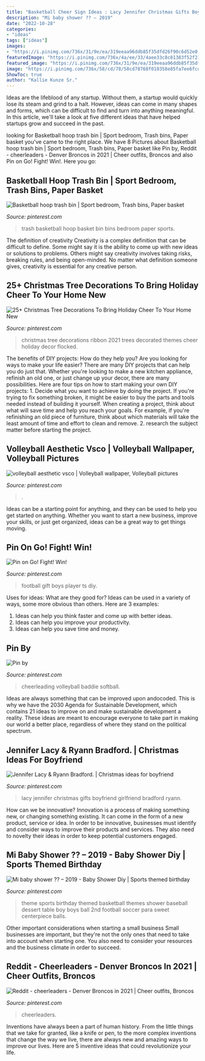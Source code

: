 ```yaml
---
title: "Basketball Cheer Sign Ideas : Lacy Jennifer Christmas Gifts Boyfriend Girlfriend Bradford Ryann"
description: "Mi baby shower ?? – 2019"
date: "2022-10-28"
categories:
- "ideas"
tags: ["ideas"]
images:
- "https://i.pinimg.com/736x/31/9e/ea/319eeaa96ddb85f35dfd26f90c6d52e0.jpg"
featuredImage: "https://i.pinimg.com/736x/4a/ee/33/4aee33c8c81383f52f212540cbba0a4a.jpg"
featured_image: "https://i.pinimg.com/736x/31/9e/ea/319eeaa96ddb85f35dfd26f90c6d52e0.jpg"
image: "https://i.pinimg.com/736x/58/cd/78/58cd78768f010358e85fa7ee6fcda842.jpg"
ShowToc: true
author: "Kallie Kunze Sr."
---
```



Ideas are the lifeblood of any startup. Without them, a startup would quickly lose its steam and grind to a halt. However, ideas can come in many shapes and forms, which can be difficult to find and turn into anything meaningful. In this article, we'll take a look at five different ideas that have helped startups grow and succeed in the past.

	

		
looking for Basketball hoop trash bin | Sport bedroom, Trash bins, Paper basket you've came to the right place. We have 8 Pictures about Basketball hoop trash bin | Sport bedroom, Trash bins, Paper basket like Pin by, Reddit - cheerleaders - Denver Broncos in 2021 | Cheer outfits, Broncos and also Pin on Go! Fight! Win!. Here you go:
		
    
## Basketball Hoop Trash Bin | Sport Bedroom, Trash Bins, Paper Basket

<img loading=lazy src="https://i.pinimg.com/736x/10/21/6e/10216eba803f4ac2a050f04229aa76f6--basketball-hoop-trash-bins.jpg" onerror="this.onerror=null;this.src='https://tse4.mm.bing.net/th?id=OIP.-9dsbQ-rXe0o2k7dlyQ2UAHaJ3&amp;pid=15.1';" alt="Basketball hoop trash bin | Sport bedroom, Trash bins, Paper basket">

_Source: pinterest.com_

>trash basketball hoop basket bin bins bedroom paper sports. 

	

The definition of creativity
Creativity is a complex definition that can be difficult to define. Some might say it is the ability to come up with new ideas or solutions to problems. Others might say creativity involves taking risks, breaking rules, and being open-minded. No matter what definition someone gives, creativity is essential for any creative person.

    
## 25+ Christmas Tree Decorations To Bring Holiday Cheer To Your Home New

<img loading=lazy src="https://i.pinimg.com/736x/99/e9/a1/99e9a1b102bcf187cd7de2d00da858b0.jpg" onerror="this.onerror=null;this.src='https://tse1.mm.bing.net/th?id=OIP.yoeVesH06_Uc2PZat3XhYwHaLJ&amp;pid=15.1';" alt="25+ Christmas Tree Decorations To Bring Holiday Cheer To Your Home New">

_Source: pinterest.com_

>christmas tree decorations ribbon 2021 trees decorated themes cheer holiday decor flocked. 

	

The benefits of DIY projects: How do they help you?
Are you looking for ways to make your life easier? There are many DIY projects that can help you do just that. Whether you're looking to make a new kitchen appliance, refinish an old one, or just change up your decor, there are many possibilities. Here are four tips on how to start making your own DIY projects: 1. Decide what you want to achieve by doing the project. If you're trying to fix something broken, it might be easier to buy the parts and tools needed instead of building it yourself. When creating a project, think about what will save time and help you reach your goals. For example, if you're refinishing an old piece of furniture, think about which materials will take the least amount of time and effort to clean and remove. 2. research the subject matter before starting the project.

    
## Volleyball Aesthetic Vsco | Volleyball Wallpaper, Volleyball Pictures

<img loading=lazy src="https://i.pinimg.com/736x/5a/50/b8/5a50b84b65801b916cdf5d4f7e2a70aa.jpg" onerror="this.onerror=null;this.src='https://tse3.mm.bing.net/th?id=OIP.JDWuX65XH_W9RMEoW_aMBAHaNK&amp;pid=15.1';" alt="volleyball aesthetic vsco | Volleyball wallpaper, Volleyball pictures">

_Source: pinterest.com_

>. 

	

Ideas can be a starting point for anything, and they can be used to help you get started on anything. Whether you want to start a new business, improve your skills, or just get organized, ideas can be a great way to get things moving.

    
## Pin On Go! Fight! Win!

<img loading=lazy src="https://i.pinimg.com/736x/4a/ee/33/4aee33c8c81383f52f212540cbba0a4a.jpg" onerror="this.onerror=null;this.src='https://tse2.mm.bing.net/th?id=OIP.aJhf8-AAG4eHGyP6715FAQHaJ3&amp;pid=15.1';" alt="Pin on Go! Fight! Win!">

_Source: pinterest.com_

>football gift boys player ts diy. 

	

Uses for ideas: What are they good for?
Ideas can be used in a variety of ways, some more obvious than others. Here are 3 examples:
1. Ideas can help you think faster and come up with better ideas.
2. Ideas can help you improve your productivity.    
3. Ideas can help you save time and money.

    
## Pin By

<img loading=lazy src="https://i.pinimg.com/736x/10/60/99/1060997494a0684e9898c3e1a1c42f16.jpg" onerror="this.onerror=null;this.src='https://tse3.mm.bing.net/th?id=OIP.xtydmLeE_jHGoiNNmcCnLQHaLa&amp;pid=15.1';" alt="Pin by">

_Source: pinterest.com_

>cheerleading volleyball baddie softball. 

	

Ideas are always something that can be improved upon andocoded. This is why we have the 2030 Agenda for Sustainable Development, which contains 21 ideas to improve on and make sustainable development a reality. These ideas are meant to encourage everyone to take part in making our world a better place, regardless of where they stand on the political spectrum.

    
## Jennifer Lacy &amp; Ryann Bradford. | Christmas Ideas For Boyfriend

<img loading=lazy src="https://i.pinimg.com/736x/31/9e/ea/319eeaa96ddb85f35dfd26f90c6d52e0.jpg" onerror="this.onerror=null;this.src='https://tse4.mm.bing.net/th?id=OIP._ebGejcgqed3n83a1u80-wHaLG&amp;pid=15.1';" alt="Jennifer Lacy &amp; Ryann Bradford. | Christmas ideas for boyfriend">

_Source: pinterest.com_

>lacy jennifer christmas gifts boyfriend girlfriend bradford ryann. 

	

How can we be innovative?
Innovation is a process of making something new, or changing something existing. It can come in the form of a new product, service or idea. In order to be innovative, businesses must identify and consider ways to improve their products and services. They also need to novelty their ideas in order to keep potential customers engaged.

    
## Mi Baby Shower ?? – 2019 - Baby Shower Diy | Sports Themed Birthday

<img loading=lazy src="https://i.pinimg.com/736x/20/9b/28/209b28228075b2a0d6fa3f5e5b723c14.jpg" onerror="this.onerror=null;this.src='https://tse2.mm.bing.net/th?id=OIP.x6rIsoW2W84JnfE-mnQn4wAAAA&amp;pid=15.1';" alt="Mi baby shower ?? – 2019 - Baby Shower Diy | Sports themed birthday">

_Source: pinterest.com_

>theme sports birthday themed basketball themes shower baseball dessert table boy boys ball 2nd football soccer para sweet centerpiece balls. 

	

Other important considerations when starting a small business
Small businesses are important, but they're not the only ones that need to take into account when starting one. You also need to consider your resources and the business climate in order to succeed.

    
## Reddit - Cheerleaders - Denver Broncos In 2021 | Cheer Outfits, Broncos

<img loading=lazy src="https://i.pinimg.com/736x/58/cd/78/58cd78768f010358e85fa7ee6fcda842.jpg" onerror="this.onerror=null;this.src='https://tse3.mm.bing.net/th?id=OIP.Xx_q05oMD2S4gVa9CvKmHQHaNJ&amp;pid=15.1';" alt="Reddit - cheerleaders - Denver Broncos in 2021 | Cheer outfits, Broncos">

_Source: pinterest.com_

>cheerleaders. 

	

Inventions have always been a part of human history. From the little things that we take for granted, like a knife or pen, to the more complex inventions that change the way we live, there are always new and amazing ways to improve our lives. Here are 5 inventive ideas that could revolutionize your life.

